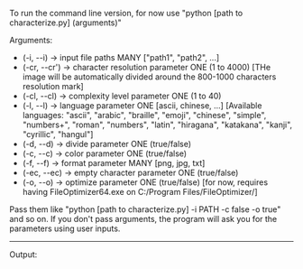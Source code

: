 To run the command line version, for now use "python [path to characterize.py] (arguments)"

Arguments:
  - (-i, --i) -> input file paths MANY ["path1", "path2", ...]
  - (-cr, --cr') -> character resolution parameter ONE (1 to 4000) [THe image will be automatically divided around the 800-1000                      characters resolution mark]
  - (-cl, --cl) -> complexity level parameter ONE (1 to 40)
  - (-l, --l) -> language parameter ONE [ascii, chinese, ...] [Available languages: "ascii", "arabic", "braille", "emoji", "chinese", "simple", "numbers+", "roman", "numbers", "latin", "hiragana", "katakana", "kanji", "cyrillic", "hangul"]
  - (-d, --d) -> divide parameter ONE (true/false)
  - (-c, --c) -> color parameter ONE (true/false)
  - (-f, --f) -> format parameter MANY [png, jpg, txt]
  - (-ec, --ec) -> empty character parameter ONE (true/false)
  - (-o, --o) -> optimize parameter ONE (true/false) [for now, requires having FileOptimizer64.exe on C:/Program Files/FileOptimizer/]

Pass them like "python [path to characterize.py] -i PATH -c false -o true" and so on. If you don't pass arguments, the program will ask you for the parameters using user inputs.

---

Output:


